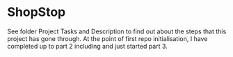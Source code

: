 # ShopStop
See folder Project Tasks and Description to find out about the steps that this project has gone through.
At the point of first repo initialisation, I have completed up to part 2 including and just started part 3.